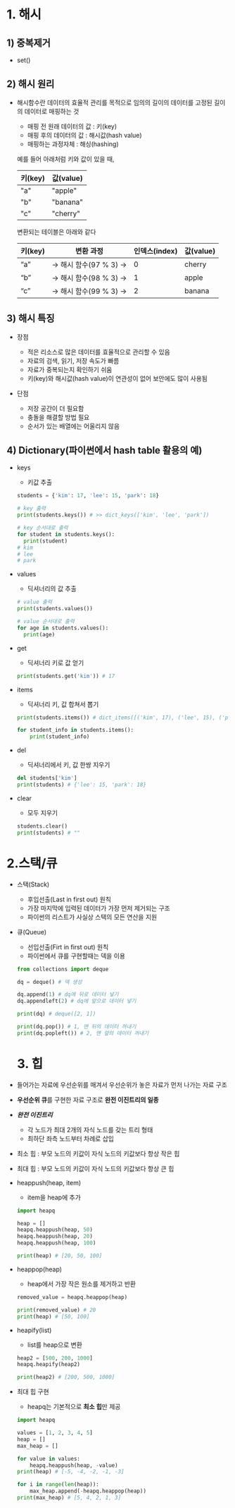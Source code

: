 # 1. 해시
## 1) 중복제거
- set()

## 2) 해시 원리  

- 해시함수란 데이터의 효율적 관리를 목적으로 임의의 길이의 데이터를 고정된 길이의 데이터로 매핑하는 것  
  - 매핑 전 원래 데이터의 값 : 키(key)  
  - 매핑 후의 데이터의 값 : 해시값(hash value)  
  - 매핑하는 과정자체 : 해싱(hashing)
    
  예를 들어 아래처럼 키와 값이 있을 때, 
  
  |**키(key)**|**값(value)**|
  |------|---------|
  |"a"|"apple"|
  |"b"|"banana"|
  |"c"|"cherry"|  
  
  변환되는 테이블은 아래와 같다  
  
  |**키(key)**|변환 과정|**인덱스(index)**|**값(value)**|
  |-----------|-------|---------|---------|
  |“a”| → 해시 함수(97 % 3) → |0|cherry|
  |“b”| → 해시 함수(98 % 3) → |1|apple|
  |“c”| → 해시 함수(99 % 3) → |2|banana|  


## 3) 해시 특징  
- 장점  
  - 적은 리소스로 많은 데이터를 효율적으로 관리할 수 있음  
  - 자료의 검색, 읽기, 저장 속도가 빠름  
  - 자료가 중복되는지 확인하기 쉬움  
  - 키(key)와 해시값(hash value)이 연관성이 없어 보안에도 많이 사용됨  
 
- 단점  
  - 저장 공간이 더 필요함  
  - 충돌을 해결할 방법 필요  
  - 순서가 있는 배열에는 어울리지 않음
 
## 4) Dictionary(파이썬에서 hash table 활용의 예)
- keys  
  - 키값 추출  
  ```py
  students = {'kim': 17, 'lee': 15, 'park': 18}

  # key 출력
  print(students.keys()) # >> dict_keys(['kim', 'lee', 'park'])  

  # key 순서대로 출력
  for student in students.keys():
    print(student)
  # kim
  # lee
  # park
  ```  
  
- values  
  - 딕셔너리의 값 추출
  ```py
  # value 출력
  print(students.values())

  # value 순서대로 출력
  for age in students.values():
  	print(age)
  ```

- get  
  - 딕셔너리 키로 값 얻기
  ```py
  print(students.get('kim')) # 17
  ```  
  
- items  
  - 딕셔너리 키, 값 합쳐서 뽑기
  ```py
  print(students.items()) # dict_items([('kim', 17), ('lee', 15), ('park', 18)])

  for student_info in students.items():
	  print(student_info)
  ```

- del  
  - 딕셔너리에서 키, 값 한쌍 지우기
  ```py
  del students['kim']
  print(students) # {'lee': 15, 'park': 18}
  ```

- clear  
  - 모두 지우기
  ```py
  students.clear()
  print(students) # ""
  ```  

# 2.스택/큐  
- 스택(Stack)  
  - 후입선출(Last in first out) 원칙  
  - 가장 마지막에 입력된 데이터가 가장 먼저 제거되는 구조  
  - 파이썬의 리스트가 사실상 스택의 모든 연산을 지원

- 큐(Queue)  
  - 선입선출(Firt in first out) 원칙  
  - 파이썬에서 큐를 구현할때는 덱을 이용  
  ```py
  from collections import deque

  dq = deque() # 덱 생성

  dq.append(1) # dq에 뒤로 데이터 넣기
  dq.appendleft(2) # dq에 앞으로 데이터 넣기

  print(dq) # deque([2, 1])

  print(dq.pop()) # 1, 맨 뒤의 데이터 꺼내기
  print(dq.popleft()) # 2, 맨 앞의 데이터 꺼내기
  ```  

  # 3. 힙  
- 들어가는 자료에 우선순위를 매겨서 우선순위가 놓은 자료가 먼저 나가는 자료 구조  
- **우선순위 큐**를 구현한 자료 구조로 **완전 이진트리의 일종**
  
- **_완전 이진트리_**  
  - 각 노드가 최대 2개의 자식 노드를 갖는 트리 형태  
  - 최하단 좌측 노드부터 차례로 삽입  
    
- 최소 힙 : 부모 노드의 키값이 자식 노드의 키값보다 항상 작은 힙  
- 최대 힙 : 부모 노드의 키값이 자식 노드의 키값보다 항상 큰 힙  

- heappush(heap, item)  
  - item을 heap에 추가  
  ```py
  import heapq

  heap = []
  heapq.heappush(heap, 50)
  heapq.heappush(heap, 20)
  heapq.heappush(heap, 100)

  print(heap) # [20, 50, 100]
  ```  
  
- heappop(heap)  
  - heap에서 가장 작은 원소를 제거하고 반환  
  ```py
  removed_value = heapq.heappop(heap)

  print(removed_value) # 20
  print(heap) # [50, 100]
  ```  

- heapify(list)  
  - list를 heap으로 변환  
  ```py
  heap2 = [500, 200, 1000]
  heapq.heapify(heap2)

  print(heap2) # [200, 500, 1000]
  ```  

- 최대 힙 구현  
  - heapq는 기본적으로 **최소 힙**만 제공  
  ```py
  import heapq

  values = [1, 2, 3, 4, 5]
  heap = []
  max_heap = []

  for value in values:
      heapq.heappush(heap, -value)
  print(heap) # [-5, -4, -2, -1, -3]

  for i in range(len(heap)):
      max_heap.append(-heapq.heappop(heap))
  print(max_heap) # [5, 4, 2, 1, 3]
  ```  
